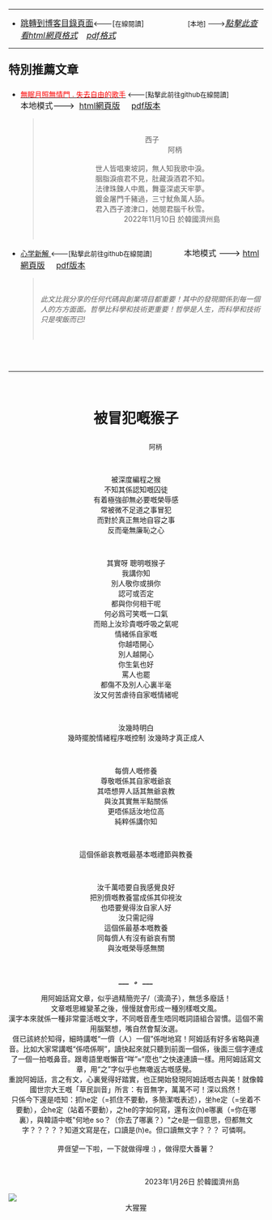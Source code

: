 ****
- [<font size=3>跳轉到博客目錄頁面</font>](../../tableOfContent.md)<---[<font size=2>在線閱讀</font>]&nbsp;&nbsp; &nbsp; &nbsp; &nbsp; &nbsp; &nbsp; &nbsp; &nbsp; &nbsp;&nbsp; &nbsp;  <font size=2> [本地] ---></font><font size=3>[*_點擊此查看html網頁格式_*](../../tableOfContent.html)&nbsp; &nbsp; [*_pdf格式_*](../../tableOfContent.md.pdf)</font>
****

### <p style="font-size: 23px; font-weight:900;">特別推薦文章</p>

- [<font color=red>無眠月照無情門 . 失去自由的歌手</font>](https://github.com/brianwchh/worldofheart/blob/main/md_and_html/%E7%84%A1%E7%9C%A0%E6%9C%88%E7%85%A7%E7%84%A1%E6%83%85%E9%96%80.md)<font size=2> <---[點擊此前往github在線閱讀]</font> &nbsp;&nbsp;&nbsp;&nbsp;&nbsp;&nbsp;&nbsp;&nbsp;&nbsp;&nbsp;&nbsp;&nbsp;&nbsp;&nbsp;&nbsp; <font size=3>本地模式---> &nbsp;[html網頁版](../../md_and_html/無眠月照無情門.html) &nbsp;&nbsp;&nbsp; [pdf版本](../../md_and_html/無眠月照無情門.md.pdf) </font>

    > </br><p align="center">西子</br>&nbsp;&nbsp;&nbsp;&nbsp;&nbsp;&nbsp;&nbsp;&nbsp;&nbsp;&nbsp;&nbsp;&nbsp;&nbsp;&nbsp;&nbsp;&nbsp;&nbsp;&nbsp;&nbsp;&nbsp;&nbsp;&nbsp;&nbsp;阿柄</br></br>世人皆唱東坡詞，無人知我歌中淚。</br>胭脂淚痕君不見，肚藏淚酒君不知。</br>法律珠鍊人中鳳，舞臺深處天牢夢。</br>鍍金屠門千豬過，三寸魷魚萬人舔。</br>君入西子渡津口，她閱君腦千秋雪。</br>&nbsp;&nbsp;&nbsp;&nbsp;&nbsp;&nbsp;&nbsp;&nbsp;&nbsp;&nbsp;&nbsp;&nbsp;&nbsp;&nbsp;&nbsp;&nbsp;&nbsp;&nbsp;&nbsp;&nbsp;2022年11月10日 於韓國濟州島</p></br>
    
-  [心学新解 ](https://github.com/brianwchh/worldofheart)<font size=2><---[點擊此前往github在線閱讀]</font>&nbsp;&nbsp;&nbsp;&nbsp;&nbsp;&nbsp;&nbsp;&nbsp;&nbsp;&nbsp;&nbsp;&nbsp;&nbsp;&nbsp;&nbsp; <font size=3>本地模式 --->&nbsp;[html網頁版](../../md_and_html/心學新解.html) &nbsp;&nbsp;&nbsp; [pdf版本](../../md_and_html/心學新解.md.pdf) </font>

    > </br>*_<span><p> 此文比我分享的任何代碼與創業項目都重要！其中的發現關係到每一個人的方方面面。哲學比科學和技術更重要！哲學是人生，而科學和技術只是喫飯而已!</p></span>_*</br>

    </br>
    </br>

****

</br>

# <p align="center" > **被冒犯嘅猴子** </p> 

<p align="center" style="font-size: small;">&nbsp;&nbsp;&nbsp;&nbsp;&nbsp;&nbsp;&nbsp;&nbsp;&nbsp;&nbsp;&nbsp;&nbsp;&nbsp;&nbsp;&nbsp;&nbsp;&nbsp;&nbsp;&nbsp;&nbsp; 阿柄</p>


<div align="center"> <!-- div_1-->

<p align="center"> 
  

</br>

被深度編程之猴   
不知其係認知嘅囚徒  
有着極強卻無必要嘅榮辱感  
常被微不足道之事冒犯   
而對於真正無地自容之事   
反而毫無廉恥之心   

</br>

其實呀 聰明嘅猴子   
我講你知   
別人敬你或損你  
認可或否定  
都與你何相干呢   
何必爲可笑嘅一口氣   
而賠上汝珍貴嘅呼吸之氣呢    
情緒係自家嘅   
你越唔開心  
別人越開心   
你生氣也好  
罵人也罷  
都傷不及別人心裏半毫   
汝又何苦虐待自家嘅情緒呢  


</br>

汝幾時明白  
幾時擺脫情緒程序嘅控制 
汝幾時才真正成人  
 

</br>

每儕人嘅修養  
尊敬嘅係其自家嘅爺哀   
其唔想畀人話其無爺哀教    
與汝其實無半點關係   
更唔係話汝地位高   
純粹係講你知  

</br>

這個係爺哀教嘅最基本嘅禮節與教養

</br>

汝千萬唔要自我感覺良好   
把別儕嘅教養當成係其仰視汝   
也唔要覺得汝自家人好   
汝只需記得   
這個係最基本嘅教養  
同每儕人有沒有爺哀有關   
與汝嘅榮辱感無關   

</br>


***___  &nbsp; 。 ___***

用阿姆話寫文章，似乎過精簡兜子/（滴滴子），無恁多廢話！</br>文章嘅思維變革之後，慢慢就會形成一種別樣嘅文風。</br> 漢字本來就係一種非常靈活嘅文字，不同嘅音產生唔同嘅詞語組合習慣。這個不需用腦緊想，嘴自然會幫汝選。</br> 𠊎已該終於知得，細時講嘅“一儕（人）一個”係咁地寫！阿姆話有好多省略與連音。比如大家常講嘅“係唔係啊”，讀快起來就只聽到前面一個係，後面三個字連成了一個一拍嘅鼻音。跟粵語里嘅懶音“咩”=“麼也“之快速連讀一樣。用阿姆話寫文章，用“之”字似乎也無噉返古嘅感覺。</br> 重說阿姆話，言之有文，心裏覺得好踏實，也正開始發現阿姆話嘅古與美！就像韓國世宗大王嘅「草民訓音」所言：有音無字，萬萬不可！深以爲然！</br> 只係今下還是唔知：抓he定（=抓住不要動，多簡潔嘅表述），坐he定（=坐着不要動），企he定（站着不要動），之he的字如何寫，還有汝(h)e哪裏（=你在哪裏），與韓語中嘅"何地e so？（你去了哪裏？）"之e是一個意思，但都無文字？？？？？知道文寫是在，口讀是(h)e。但口讀無文字？？？ 可憐啊。
</br></br> 畀𠊎望一下啦，一下就做得哩 :) ，做得麼大番薯？


</br>


</p>



<p align="right"> 2023年1月26日 於韓國濟州島 &nbsp;&nbsp;&nbsp;&nbsp;&nbsp;&nbsp;&nbsp;&nbsp;&nbsp;&nbsp;&nbsp; </p>  
</div> <!-- end of div_1-->

<div align="center" >

 

</div>




<!-- image area, flex to make it center,it may not work for github, for html and pdf rendering only -->
<div align="center" style="page-break-inside: avoid; margin-top:1px; margin-bottom:1px;"> <!-- pictureWrapper_div add this only to make the bendan github understand -->
  <div class="ImageWrapperFlex" >
   <div class="FlexSide"  ></div>
   <image class="FlexImage"   src='./images/gx1.jpeg'/>
   <div class="FlexSide" ></div>
  </div>
  <p align="center" style="margin:0px;">  大猩猩 </p> 
</div> <!-- end pictureWrapper_div -->




</br>
</br>

<style>

.ImageWrapperFlex {
    display: flex; 
    flex-direction: row; 
    margin-top: 1px; 
    margin-bottom: 1px;

    width: 100% ;
}

.FlexSide {
    flex-basis: 0px ;
    flex:1;

}



/* large device screen 設置熒幕顯示圖片大小（電腦等大型屏幕）*/
@media only screen and (min-width: 600px) {

    .FlexImage {
        flex-basis: 600px ;
        flex:0;    
        height:auto; 
        max-width: 600px;
        min-width: 600px;
     
    }

}

 /* small device screen 設置熒幕顯示圖片大小（平板手機等屏幕）*/
@media only screen and (max-width: 600px) {
    
    .FlexImage {
        flex-basis: 600px ;
        flex:1;
        height:auto; 
     
    }

}

/* style for print !important 設置打印圖片大小*/
@media print {

    .FlexImage {
        flex-basis: 500px ;
        flex:0;    
        height:auto; 
        max-width: 500px;
        min-width: 500px;
     
    }
}


</style>
